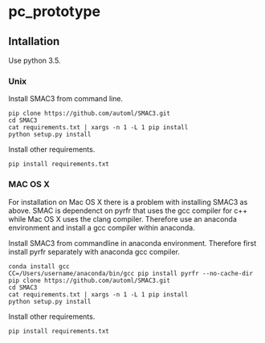 # pc_prototype

## Intallation

Use python 3.5.

### Unix

Install SMAC3 from command line.
```
pip clone https://github.com/automl/SMAC3.git
cd SMAC3
cat requirements.txt | xargs -n 1 -L 1 pip install
python setup.py install
```
Install other requirements.
```
pip install requirements.txt
```

### MAC OS X

For installation on Mac OS X there is a problem with installing SMAC3 as above. SMAC is dependenct on pyrfr that uses the gcc compiler for c++ while Mac OS X uses the clang compiler. Therefore use an anaconda environment and install a gcc compiler within anaconda.

Install SMAC3 from commandline in anaconda environment. Therefore first install pyrfr separately with anaconda gcc compiler.
```
conda install gcc
CC=/Users/username/anaconda/bin/gcc pip install pyrfr --no-cache-dir
pip clone https://github.com/automl/SMAC3.git
cd SMAC3
cat requirements.txt | xargs -n 1 -L 1 pip install
python setup.py install
```
Install other requirements.
```
pip install requirements.txt
```
